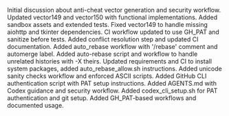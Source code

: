 Initial discussion about anti-cheat vector generation and security workflow.
Updated vector149 and vector150 with functional implementations. Added sandbox assets and extended tests.
Fixed vector149 to handle missing aiohttp and tkinter dependencies.
CI workflow updated to use GH_PAT and sanitize before tests.
Added conflict resolution step and updated CI documentation.
Added auto_rebase workflow with '/rebase' comment and automerge label.
Added auto-rebase script and workflow to handle unrelated histories with -X theirs.
Updated requirements and CI to install system packages, added auto_rebase_allow.sh instructions.
Added unicode sanity checks workflow and enforced ASCII scripts.
Added GitHub CLI authentication script with PAT setup instructions.
Added AGENTS.md with Codex guidance and security workflow.
Added codex_cli_setup.sh for PAT authentication and git setup.
Added GH_PAT-based workflows and documented usage.
